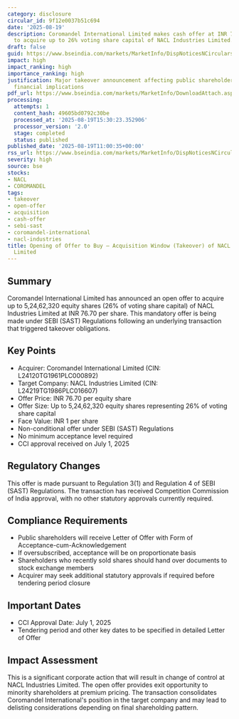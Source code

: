 ```yaml
---
category: disclosure
circular_id: 9f12e0037b51c694
date: '2025-08-19'
description: Coromandel International Limited makes cash offer at INR 76.70 per share
  to acquire up to 26% voting share capital of NACL Industries Limited.
draft: false
guid: https://www.bseindia.com/markets/MarketInfo/DispNoticesNCirculars.aspx?Noticeid={1DF3D728-EBD8-4F77-85DA-8E1F49726A1B}&noticeno=20250819-22&dt=08/19/2025&icount=22&totcount=52&flag=0
impact: high
impact_ranking: high
importance_ranking: high
justification: Major takeover announcement affecting public shareholders with significant
  financial implications
pdf_url: https://www.bseindia.com/markets/MarketInfo/DownloadAttach.aspx?id=20250819-22&attachedId=bfbef4dc-3fac-42b9-9940-260693749a7a
processing:
  attempts: 1
  content_hash: 49605bd0792c30be
  processed_at: '2025-08-19T15:30:23.352906'
  processor_version: '2.0'
  stage: completed
  status: published
published_date: '2025-08-19T11:00:35+00:00'
rss_url: https://www.bseindia.com/markets/MarketInfo/DispNoticesNCirculars.aspx?Noticeid={1DF3D728-EBD8-4F77-85DA-8E1F49726A1B}&noticeno=20250819-22&dt=08/19/2025&icount=22&totcount=52&flag=0
severity: high
source: bse
stocks:
- NACL
- COROMANDEL
tags:
- takeover
- open-offer
- acquisition
- cash-offer
- sebi-sast
- coromandel-international
- nacl-industries
title: Opening of Offer to Buy – Acquisition Window (Takeover) of NACL Industries
  Limited
---
```


## Summary

Coromandel International Limited has announced an open offer to acquire up to 5,24,62,320 equity shares (26% of voting share capital) of NACL Industries Limited at INR 76.70 per share. This mandatory offer is being made under SEBI (SAST) Regulations following an underlying transaction that triggered takeover obligations.

## Key Points

- Acquirer: Coromandel International Limited (CIN: L24120TG1961PLC000892)
- Target Company: NACL Industries Limited (CIN: L24219TG1986PLC016607)
- Offer Price: INR 76.70 per equity share
- Offer Size: Up to 5,24,62,320 equity shares representing 26% of voting share capital
- Face Value: INR 1 per share
- Non-conditional offer under SEBI (SAST) Regulations
- No minimum acceptance level required
- CCI approval received on July 1, 2025

## Regulatory Changes

This offer is made pursuant to Regulation 3(1) and Regulation 4 of SEBI (SAST) Regulations. The transaction has received Competition Commission of India approval, with no other statutory approvals currently required.

## Compliance Requirements

- Public shareholders will receive Letter of Offer with Form of Acceptance-cum-Acknowledgement
- If oversubscribed, acceptance will be on proportionate basis
- Shareholders who recently sold shares should hand over documents to stock exchange members
- Acquirer may seek additional statutory approvals if required before tendering period closure

## Important Dates

- CCI Approval Date: July 1, 2025
- Tendering period and other key dates to be specified in detailed Letter of Offer

## Impact Assessment

This is a significant corporate action that will result in change of control at NACL Industries Limited. The open offer provides exit opportunity to minority shareholders at premium pricing. The transaction consolidates Coromandel International's position in the target company and may lead to delisting considerations depending on final shareholding pattern.